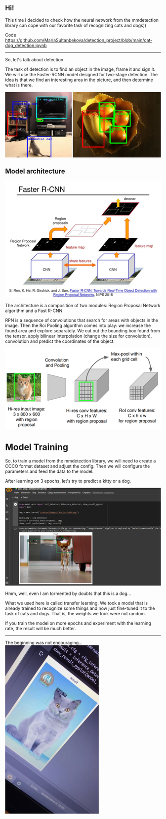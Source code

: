 ## Hi! 
This time I decided to check how the neural network from the mmdetection library can cope with our favorite task of recognizing cats and dogs))

Code https://github.com/MariaSultanbekova/detection_project/blob/main/cat-dog_detection.ipynb

--------------------------------------------------------------------------------------------------------------------------------------------------------
So, let's talk about detection.

The task of detection is to find an object in the image, frame it and sign it. 
We will use the Faster-RCNN model designed for two-stage detection. The idea is that we find an interesting area in the picture, and then determine what is there.

![header](https://github.com/MariaSultanbekova/detection_project/blob/main/detection_image.png)

## Model architecture

![header](https://github.com/MariaSultanbekova/detection_project/blob/main/Region%2BProposal%2BNetwork.jpg)

The architecture is a composition of two modules: Region Proposal Network algorithm and a Fast R-CNN. 

RPN is a sequence of convolutions that search for areas with objects in the image. Then the Roi Pooling algorithm comes into play: we increase the found area and explore separately. We cut out the bounding box found from the tensor, apply bilinear interpolation (change the size for convolution), convolution and predict the coordinates of the object.

![header](https://github.com/MariaSultanbekova/detection_project/blob/main/roi-pooling.png)

# Model Training

So, to train a model from the mmdetection library, we will need to create a COCO format dataset and adjust the config. Then we will configure the parameters and feed the data to the model.

After learning on 3 epochs, let's try to predict a kitty or a dog.

![header](https://github.com/MariaSultanbekova/detection_project/blob/main/prediction_after_train.png)

Hmm, well, even I am tormented by doubts that this is a dog...

What we used here is called transfer learning. We took a model that is already trained to recognize some things and now just fine-tuned it to the task of cats and dogs. That is, the weights we took were not random.

If you train the model on more epochs and experiment with the learning rate, the result will be much better.

--------------------------------------------------------------------------------------------------------------------------------
The beginning was not encouraging...
![header](https://github.com/MariaSultanbekova/detection_project/blob/main/prediction_before_train.png)



